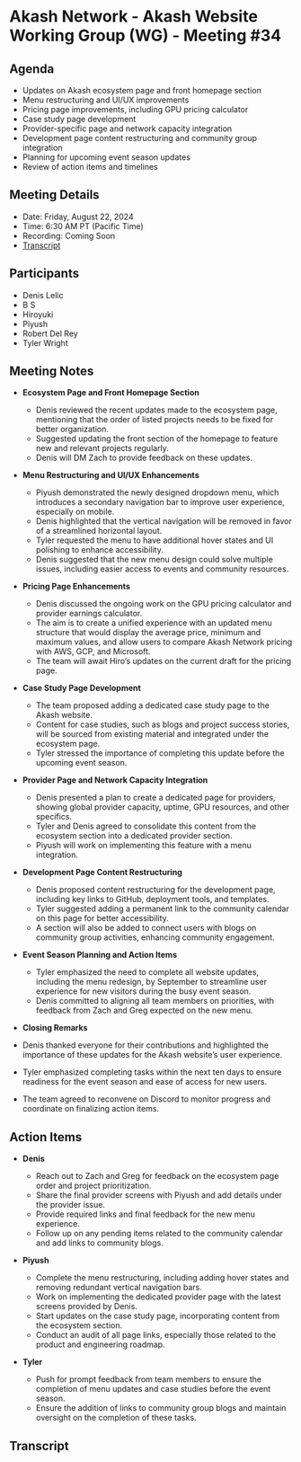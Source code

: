 # Akash Network - Akash Website Working Group (WG) - Meeting #34

## Agenda
- Updates on Akash ecosystem page and front homepage section
- Menu restructuring and UI/UX improvements
- Pricing page improvements, including GPU pricing calculator
- Case study page development
- Provider-specific page and network capacity integration
- Development page content restructuring and community group integration
- Planning for upcoming event season updates
- Review of action items and timelines

## Meeting Details
- Date: Friday, August 22, 2024
- Time: 6:30 AM PT (Pacific Time)
- Recording: Coming Soon
- [Transcript](#Transcript)

## Participants
- Denis Lelic
- B S
- Hiroyuki
- Piyush
- Robert Del Rey
- Tyler Wright

## Meeting Notes

- **Ecosystem Page and Front Homepage Section**
  - Denis reviewed the recent updates made to the ecosystem page, mentioning that the order of listed projects needs to be fixed for better organization.
  - Suggested updating the front section of the homepage to feature new and relevant projects regularly.
  - Denis will DM Zach to provide feedback on these updates.

- **Menu Restructuring and UI/UX Enhancements**
  - Piyush demonstrated the newly designed dropdown menu, which introduces a secondary navigation bar to improve user experience, especially on mobile.
  - Denis highlighted that the vertical navigation will be removed in favor of a streamlined horizontal layout.
  - Tyler requested the menu to have additional hover states and UI polishing to enhance accessibility.
  - Denis suggested that the new menu design could solve multiple issues, including easier access to events and community resources.

- **Pricing Page Enhancements**
  - Denis discussed the ongoing work on the GPU pricing calculator and provider earnings calculator.
  - The aim is to create a unified experience with an updated menu structure that would display the average price, minimum and maximum values, and allow users to compare Akash Network pricing with AWS, GCP, and Microsoft.
  - The team will await Hiro’s updates on the current draft for the pricing page.

- **Case Study Page Development**
  - The team proposed adding a dedicated case study page to the Akash website.
  - Content for case studies, such as blogs and project success stories, will be sourced from existing material and integrated under the ecosystem page.
  - Tyler stressed the importance of completing this update before the upcoming event season.

- **Provider Page and Network Capacity Integration**
  - Denis presented a plan to create a dedicated page for providers, showing global provider capacity, uptime, GPU resources, and other specifics.
  - Tyler and Denis agreed to consolidate this content from the ecosystem section into a dedicated provider section.
  - Piyush will work on implementing this feature with a menu integration.

- **Development Page Content Restructuring**
  - Denis proposed content restructuring for the development page, including key links to GitHub, deployment tools, and templates.
  - Tyler suggested adding a permanent link to the community calendar on this page for better accessibility.
  - A section will also be added to connect users with blogs on community group activities, enhancing community engagement.

- **Event Season Planning and Action Items**
  - Tyler emphasized the need to complete all website updates, including the menu redesign, by September to streamline user experience for new visitors during the busy event season.
  - Denis committed to aligning all team members on priorities, with feedback from Zach and Greg expected on the new menu.

- **Closing Remarks**
- Denis thanked everyone for their contributions and highlighted the importance of these updates for the Akash website’s user experience.
- Tyler emphasized completing tasks within the next ten days to ensure readiness for the event season and ease of access for new users.
- The team agreed to reconvene on Discord to monitor progress and coordinate on finalizing action items.

## Action Items

- **Denis**
  - Reach out to Zach and Greg for feedback on the ecosystem page order and project prioritization.
  - Share the final provider screens with Piyush and add details under the provider issue.
  - Provide required links and final feedback for the new menu experience.
  - Follow up on any pending items related to the community calendar and add links to community blogs.

- **Piyush**
  - Complete the menu restructuring, including adding hover states and removing redundant vertical navigation bars.
  - Work on implementing the dedicated provider page with the latest screens provided by Denis.
  - Start updates on the case study page, incorporating content from the ecosystem section.
  - Conduct an audit of all page links, especially those related to the product and engineering roadmap.

- **Tyler**
  - Push for prompt feedback from team members to ensure the completion of menu updates and case studies before the event season.
  - Ensure the addition of links to community group blogs and maintain oversight on the completion of these tasks.

## Transcript
